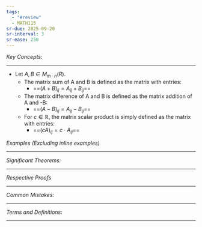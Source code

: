 ```yaml
---
tags:
  - "#review"
  - MATH115
sr-due: 2025-09-20
sr-interval: 3
sr-ease: 250
---
```

*Key Concepts:*
___

- Let $A, B \in M_{m \cdot n}(R)$. 
	- The matrix sum of A and B is defined as the matrix with entries:
		- ==$(A+B)_{ij} = A_{ij} + B_{ij}$==
	- The matrix difference of A and B is defined as the matrix addition of A and -B:
		- ==$(A-B)_{ij} = A_{ij} - B_{ij}$==
	- For $c \in \mathbb{R}$, the matrix scalar product is simply defined as the matrix with entries:
		- ==$(cA)_{ij} = c\cdot A_{ij}$==

*Examples (Excluding inline examples)* 
___

*Significant Theorems:*
___

*Respective Proofs*
___

*Common Mistakes:*
___

*Terms and Definitions:*
___

